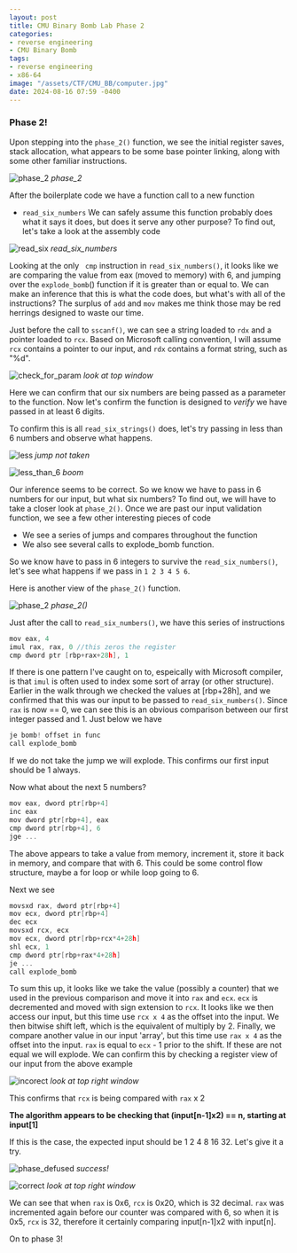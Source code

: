 ```yaml
---
layout: post
title: CMU Binary Bomb Lab Phase 2
categories:
- reverse engineering
- CMU Binary Bomb
tags:
- reverse engineering
- x86-64
image: "/assets/CTF/CMU_BB/computer.jpg"
date: 2024-08-16 07:59 -0400
---
```


### Phase 2!

Upon stepping into the ```phase_2()``` function, we see the initial register saves, stack allocation, what appears to be some base pointer linking, along with some other familiar instructions. 

![phase_2](/assets/CTF/CMU_BB/phase_2/phase_2_asm.png)
_phase_2_

After the boilerplate code we have a function call to a new function
- `read_six_numbers`
We can safely assume this function probably does what it says it does, but does it serve any other purpose? To find out, let's take a look at the assembly code

![read_six](/assets/CTF/CMU_BB/phase_2/read_six_numbers_asm.png)
_read_six_numbers_

Looking at the only ``` cmp``` instruction in `read_six_numbers()`, it looks like we are comparing the value from eax (moved to memory) with 6, and jumping over the `explode_bomb`() function if it is greater than or equal to. We can make an inference that this is what the code does, but what's with all of the instructions? The surplus of ```add``` and ```mov``` makes me think those may be red herrings designed to waste our time. 

Just before the call to ```sscanf()```, we can see a string loaded to ```rdx``` and a pointer loaded to ```rcx```.  Based on  Microsoft calling convention, I will assume ```rcx``` contains a pointer to our input, and ```rdx``` contains a format string, such as "%d".

![check_for_param](/assets/CTF/CMU_BB/phase_2/read_six_numbers_rbp+28h.png)
_look at top window_

Here we can confirm that our six numbers are being passed as a parameter to the function. Now let's confirm the function is designed to *verify* we have passed in at least 6 digits. 

To confirm this is all ```read_six_strings()``` does, let's try passing in less than 6 numbers and observe what happens.

![less](/assets/CTF/CMU_BB/phase_2/read_six_numbers_explode.png)
_jump not taken_

![less_than_6](/assets/CTF/CMU_BB/phase_2/read_six_numbers_explode_input.png)
_boom_

Our inference seems to be correct. So we know we have to pass in 6 numbers for our input, but what six numbers? To find out, we will have to take a closer look at ```phase_2()```.
Once we are past our input validation function, we see a few other interesting pieces of code
- We see a series of jumps and compares throughout the function
- We also see several calls to explode_bomb function.

So we know have to pass in 6 integers to survive the ```read_six_numbers()```, let's see what happens if we pass in `1 2 3 4 5 6`.

Here is another view of the ```phase_2()``` function.

![phase_2](/assets/CTF/CMU_BB/phase_2/phase_2_asm.png)
_phase_2()_

Just after the call to ```read_six_numbers()```, we have this series of instructions

```c
mov eax, 4
imul rax, rax, 0 //this zeros the register
cmp dword ptr [rbp+rax+28h], 1
```

If there is one pattern I've caught on to, espeically with Microsoft compiler, is that ```imul``` is often used to index some sort of array (or other structure). Earlier in the walk through we checked the values at [rbp+28h], and we confirmed that this was our input to be passed to ```read_six_numbers()```. Since ```rax``` is now == 0, we can see this is an obvious comparison between our first integer passed and 1. Just below we have 

```c
je bomb! offset in func
call explode_bomb
```

If we do not take the jump we will explode. This confirms our first input should be 1 always.

Now what about the next 5 numbers?

```c
mov eax, dword ptr[rbp+4]
inc eax
mov dword ptr[rbp+4], eax
cmp dword ptr[rbp+4], 6
jge ...
```

The above appears to take a value from memory, increment it, store it back in memory, and compare that with 6. This could be some control flow structure,  maybe a for loop or while loop going to 6. 

Next we see

```c
movsxd rax, dword ptr[rbp+4]
mov ecx, dword ptr[rbp+4]
dec ecx
movsxd rcx, ecx
mov ecx, dword ptr[rbp+rcx*4+28h]
shl ecx, 1
cmp dword ptr[rbp+rax*4+28h]
je ...
call explode_bomb
```

To sum this up, it looks like we take the value (possibly a counter) that we used in the previous comparison and move it into ```rax``` and ```ecx```. ```ecx``` is decremented and moved with sign extension to ```rcx```. It looks like we then access our input, but this time use `rcx x 4` as the offset into the input. We then bitwise shift left, which is the equivalent of multiply by 2. Finally, we compare another value in our input 'array', but this time use `rax x 4` as the offset into the input. ```rax``` is equal to ```ecx``` - 1 prior to the shift. If these are not equal we will explode. We can confirm this by checking a register view of our input from the above example

![incorect](/assets/CTF/CMU_BB/phase_2/phase2_1_2_3_4_input_reg_view.png)
_look at top right window_

This confirms that ```rcx``` is being compared with ```rax``` x 2

**The algorithm appears to be checking that (input[n-1]x2) == n, starting at input[1]**

If this is the case, the expected input should be 1 2 4 8 16 32. Let's give it a try. 

![phase_defused](/assets/CTF/CMU_BB/phase_2/phase_2_success.png)
_success!_

![correct](/assets/CTF/CMU_BB/phase_2/phase_2_correct_input_register_view.png)
_look at top right window_

We can see that when ```rax``` is 0x6, ```rcx``` is 0x20, which is 32 decimal. ```rax``` was incremented again before our counter was compared with 6, so when it is 0x5, ```rcx``` is 32, therefore it certainly comparing input[n-1]x2 with input[n]. 


On to phase 3!


